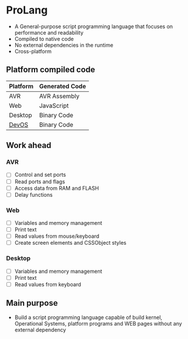 # ProLang

- A General-purpose script programming language that focuses on performance and readability
- Compiled to native code
- No external dependencies in the runtime
- Cross-platform

## Platform compiled code

Platform | Generated Code
-------- | --------------
AVR|AVR Assembly
Web|JavaScript
Desktop|Binary Code
[DevOS](https://github.com/renaultivo/DevOS)|Binary Code

## Work ahead

### AVR
- [ ] Control and set ports
- [ ] Read ports and flags
- [ ] Access data from RAM and FLASH
- [ ] Delay functions

### Web
- [ ] Variables and memory management
- [ ] Print text
- [ ] Read values from mouse/keyboard
- [ ] Create screen elements and CSSObject styles

### Desktop
- [ ] Variables and memory management
- [ ] Print text
- [ ] Read values from keyboard

## Main purpose
- Build a script programming language capable of build kernel, Operational Systems, platform programs and WEB pages without any external dependency

